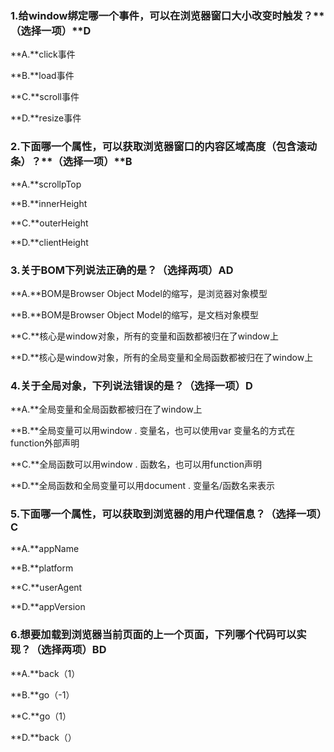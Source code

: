 ### 1.给window绑定哪一个事件，可以在浏览器窗口大小改变时触发？**（**选择一项**）**D

**A.**click事件

**B.**load事件

**C.**scroll事件

**D.**resize事件



### 2.下面哪一个属性，可以获取浏览器窗口的内容区域高度（包含滚动条）？**（**选择一项**）**B

**A.**scrollpTop

**B.**innerHeight

**C.**outerHeight

**D.**clientHeight



### 3.关于BOM下列说法正确的是？（选择两项）AD

**A.**BOM是Browser Object Model的缩写，是浏览器对象模型

**B.**BOM是Browser Object Model的缩写，是文档对象模型

**C.**核心是window对象，所有的变量和函数都被归在了window上

**D.**核心是window对象，所有的全局变量和全局函数都被归在了window上



### 4.关于全局对象，下列说法错误的是？（选择一项）D

**A.**全局变量和全局函数都被归在了window上

**B.**全局变量可以用window . 变量名，也可以使用var 变量名的方式在function外部声明

**C.**全局函数可以用window . 函数名，也可以用function声明

**D.**全局函数和全局变量可以用document . 变量名/函数名来表示



### 5.下面哪一个属性，可以获取到浏览器的用户代理信息？（选择一项）C

**A.**appName

**B.**platform

**C.**userAgent

**D.**appVersion



### 6.想要加载到浏览器当前页面的上一个页面，下列哪个代码可以实现？（选择两项）BD

**A.**back（1）

**B.**go（-1）

**C.**go（1）

**D.**back（）

